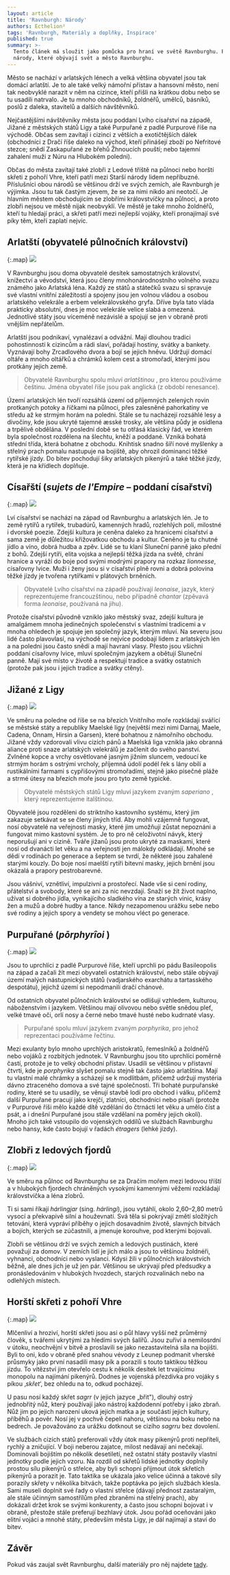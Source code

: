 ```yaml
---
layout: article
title: 'Ravnburgh: Národy'
authors: Ecthelion²
tags: 'Ravnburgh, Materiály a doplňky, Inspirace'
published: true
summary: >-
  Tento článek má sloužit jako pomůcka pro hraní ve světě Ravnburghu. Popisuje
  národy, které obývají svět a město Ravnburghu.
---
```

Město se nachází v arlatských lénech a velká většina obyvatel jsou tak domácí arlatští. Je to ale také velký námořní přístav a hansovní město, není tak neobvyklé narazit v něm na cizince, kteří přišli na krátkou dobu nebo se tu usadili natrvalo. Je tu mnoho obchodníků, žoldnéřů, umělců, básníků, poslů z daleka, stavitelů a dalších návštěvníků. 

Nejčastějšími návštěvníky města jsou poddaní Lvího císařství na západě, Jižané z městských států Ligy a také Purpuřané z padlé Purpurové říše na východě. Občas sem zavítají i cizinci z větších a exotičtějších dálek (obchodníci z Dračí říše daleko na východ, kteří přinášejí zboží po Nefritové stezce; snědí Zaskapuřané ze břehů Žhnoucích pouští; nebo tajemní zahalení muži z Núru na Hlubokém poledni). 

Občas do města zavítají také zlobři z Ledové tříště na půlnoci nebo horští skřeti z pohoří Vhre, kteří patří mezi Starší národy lidem nepříbuzné. Příslušníci obou národů se většinou drží ve svých zemích, ale Ravnburgh je výjimka. Jsou tu tak častým zjevem, že se za nimi nikdo ani neotočí. Je hlavním městem obchodujícím se zlobřími královstvíčky na půlnoci, a proto zlobři nejsou ve městě nijak neobvyklí. Ve městě je také mnoho žoldnéřů, kteří tu hledají práci, a skřeti patří mezi nejlepší vojáky, kteří pronajímají své píky těm, kteří zaplatí nejvíc. 

## Arlatští (obyvatelé půlnočních království)

{:.map}
![]({{site.baseurl}}/91/arlatsti.jpg)

V Ravnburghu jsou doma obyvatelé desítek samostatných království, knížectví a vévodství, která jsou členy mnohonárodnostního volného svazu známého jako Arlatská léna. Každý ze států a státečků svazu si spravuje své vlastní vnitřní záležitostí a spojeny jsou jen volnou vládou a osobou arlatského velekrále a erbem velekrálovského gryfa. Dříve byla tato vláda prakticky absolutní, dnes je moc velekrále velice slabá a omezená. Jednotlivé státy jsou víceméně nezávislé a spojují se jen v obraně proti vnějším nepřátelům. 

Arlatští jsou podnikaví, vynalézaví a odvážní. Mají dlouhou tradici pohostinnosti k cizincům a rádi slaví, pořádají hostiny, svátky a bankety. Vyznávají bohy Zrcadlového dvora a bojí se jejich hněvu. Udržují domácí oltáře a mnoho oltářků a chrámků kolem cest a stromořadí, kterými jsou protkány jejich země. 

> Obyvatelé Ravnburghu spolu mluví _arlatštinou_ , pro kterou používáme češtinu. Jména obyvatel říše jsou pak anglická (z období renesance). 

Území arlatských lén tvoří rozsáhlá území od příjemných zelených rovin protkaných potoky a říčkami na půlnoci, přes zalesněné pahorkatiny ve středu až ke strmým horám na poledni. Stále se tu nacházejí rozsáhlé lesy a divočiny, kde jsou ukryté tajemné æsské trosky, ale většina půdy je osídlena a trpělivě obdělána. V poslední době se tu otřásá klasický řád, ve kterém byla společnost rozdělena na šlechtu, kněží a poddané. Vzniká bohatá střední třída, která bohatne z obchodu. Knihtisk snadno šíří nové myšlenky a střelný prach pomalu nastupuje na bojiště, aby ohrozil dominanci těžké rytířské jízdy. Do bitev pochodují šiky arlatských pikenýrů a také těžké jízdy, která je na křídlech doplňuje. 

## Císařští (_sujets de l'Empire_ – poddaní císařství) 

{:.map}
![]({{site.baseurl}}/91/cisarsti.jpg)

Lví císařství se nachází na západ od Ravnburghu a arlatských lén. Je to země rytířů a rytířek, trubadúrů, kamenných hradů, rozlehlých polí, milostné i dvorské poezie. Zdejší kultura je ceněna daleko za hranicemi císařství a sama země je důležitou křižovatkou obchodu a kultur. Ceněno je tu chutné jídlo a víno, dobrá hudba a zpěv. Lidé se tu klaní Sluneční panně jako přední z bohů. Zdejší rytíři, elita vojska a nejlepší těžká jízda na světě, chrání hranice a vyráží do boje pod svými modrými prapory na rozkaz _lionnesse_, císařovny lvice. Muži i ženy jsou si v císařství plně rovni a dobrá polovina těžké jízdy je tvořena rytířkami v plátových brněních. 

> Obyvatelé Lvího císařství na západě používají _leonaise_, jazyk, který reprezentujeme francouzštinou, nebo případně _chantar_ (zpěvavá forma _leonaise_, používaná na jihu). 

Protože císařství původně vzniklo jako městský svaz, zdejší kultura je amalgámem mnoha jedinečných společenství s vlastními tradicemi a v mnoha ohledech je spojuje jen společný jazyk, kterým mluví. Na severu jsou lidé často plavovlasí, na východě se nejvíce podobají lidem z arlatských lén a na poledni jsou často snědí a mají havraní vlasy. Přesto jsou všichni poddaní císařovny lvice, mluví společným jazykem a obětují Sluneční panně. Mají své místo v životě a respektují tradice a svátky ostatních (protože pak jsou i jejich tradice a svátky ctěny). 

## Jižané z Ligy 

{:.map}
![]({{site.baseurl}}/91/jizane.jpg)

Ve směru na poledne od říše se na březích Vnitřního moře rozkládají svářící se městské státy a republiky Maelské ligy (největší mezi nimi Darnaj, Maele, Cadena, Onnam, Hirsin a Garsen), které bohatnou z námořního obchodu. Jižané vždy vzdorovali vlivu cizích pánů a Maelská liga vznikla jako obranná aliance proti snaze arlatských velekrálů je začlenit do svého panství. Zvlněné kopce a vrchy osvětlované jasným jižním sluncem, vedoucí ke strmým horám s ostrými vrcholy, příjemná údolí podél řek s lány obilí a rustikálními farmami s cypřišovými stromořadími, stejně jako písečné pláže a strmé útesy na březích moře jsou pro tyto země typické. 

> Obyvatelé městských států Ligy mluví jazykem zvaným _saperiano_ , který reprezentujeme italštinou. 

Obyvatelé jsou rozděleni do striktního kastovního systému, který jim zakazuje setkávat se se členy jiných tříd. Aby mohli vzájemně fungovat, nosí obyvatelé na veřejnosti masky, které jim umožňují zůstat nepoznáni a fungovat mimo kastovní systém. Je to pro ně celoživotní návyk, který neporušují ani v cizině. Tváře jižanů jsou proto ukryté za maskami, které nosí od dvanácti let věku a na veřejnosti jen málokdy odkládají. Mnohé se dědí v rodinách po generace a šeptem se tvrdí, že některé jsou zahalené starými kouzly. Do boje nosí maelští rytíři bitevní masky, jejich brnění jsou okázalá a prapory pestrobarevné. 

Jsou vášniví, vznětliví, impulzivní a prostořecí. Nade vše si cení rodiny, přátelství a svobody, které se ani za nic nevzdají. Snaží se žít život naplno, užívat si dobrého jídla, vynikajícího sladkého vína ze starých vinic, krásy žen a mužů a dobré hudby a tance. Nikdy nezapomenou urážku sebe nebo své rodiny a jejich spory a vendety se mohou vléct po generace. 

## Purpuřané (_pōrphyrîoi_ ) 

{:.map}
![]({{site.baseurl}}/91/purpurane.jpg)

Jsou to uprchlíci z padlé Purpurové říše, kteří uprchli po pádu Basileopolis na západ a začali žít mezi obyvateli ostatních království, nebo stále obývají území malých nástupnických států (vadjarského exarchátu a tartasského despotátu), jejichž území si nepodmanili dračí chánové. 

Od ostatních obyvatel půlnočních království se odlišují vzhledem, kulturou, náboženstvím i jazykem. Většinou mají olivovou nebo světle snědou pleť, velké tmavé oči, orlí nosy a černé nebo tmavé husté nebo kudrnaté vlasy. 

> Purpuřané spolu mluví jazykem zvaným _porphyrika_, pro jehož reprezentaci používáme řečtinu. 

Mezi exulanty bylo mnoho uprchlých aristokratů, řemeslníků a žoldnéřů nebo vojáků z rozbitých jednotek. V Ravnburghu jsou tito uprchlíci poměrně častí, protože je to velký obchodní přístav. Usadili se většinou v přístavní čtvrti, kde je _porphyrika_ slyšet pomalu stejně tak často jako arlatština. Mají tu vlastní malé chrámky a scházejí se k modlitbám, přičemž udržují mystéria dávno ztraceného domova a své tajné společnosti. Tři bohaté purpuřanské rodiny, které se tu usadily, se věnují stavbě lodí pro obchod i válku, přičemž další Purpuřané pracují jako krejčí, zlatníci, obchodníci nebo písaři (protože v Purpurové říši mělo každé dítě vzdělání do čtrnácti let věku a umělo číst a psát, a i dnešní Purpuřané jsou stále vzdělaní na poměry jejich okolí). Mnoho jich také vstoupilo do vojenských oddílů ve službách Ravnburghu nebo hansy, kde často bojují v řadách _étragers_ (lehké jízdy). 

## Zlobři z ledových fjordů 

{:.map}
![]({{site.baseurl}}/91/zlobri.jpg)

Ve směru na půlnoc od Ravnburghu se za Dračím mořem mezi ledovou tříští a v hlubokých fjordech chráněných vysokými kamennými věžemi rozkládají královstvíčka a léna zlobrů. 

Ti si sami říkají _hárlingjar_ (sing. _hárlingi_), jsou vytáhlí, okolo 2,60–2,80 metrů vysocí a překvapivě silní a houževnatí. Svá těla si pokrývají změtí složitých tetování, která vypráví příběhy o jejich dosavadním životě, slavných bitvách a bojích, kterých se zúčastnili, a jmenuje korouhve, pod kterými bojovali. 

Zlobři se většinou drží ve svých zemích a ledových pustinách, které považují za domov. V zemích lidí je jich málo a jsou to většinou žoldnéři, vyhnanci, obchodníci nebo vyslanci. Kdysi žili v půlnočních královstvích běžně, ale dnes jich je už jen pár. Většinou se ukrývají před předsudky a pronásledováním v hlubokých hvozdech, starých rozvalinách nebo na odlehlých místech. 

## Horští skřeti z pohoří Vhre 

{:.map}
![]({{site.baseurl}}/91/skreti.jpg)

Mlčenliví a hroziví, horští skřeti jsou asi o půl hlavy vyšší než průměrný člověk, s tvářemi ukrytými za hledími svých šalířů. Jsou zuřiví a nemilosrdní v útoku, neochvějní v bitvě a proslavili se jako nezastavitelná síla na bojišti. Byli to oni, kdo v obraně před snahou vévody z Leunep podmanit vherské průsmyky jako první nasadili masy pík a porazili s touto taktikou těžkou jízdu. To vítězství jim otevřelo cestu k několik desítek let trvajícímu monopolu na najímání pikenýrů. Dodnes je vojenská přezdívka pro vojáky s píkou ‚_skřet_‘, bez ohledu na to, odkud pocházejí. 

U pasu nosí každý skřet _sagrr_ (v jejich jazyce „břit"), dlouhý ostrý jednobřitý nůž, který používají jako nástroj každodenní potřeby i jako zbraň. Nůž jim po jejich narození uková jejich matka a je součástí jejich kultury, příběhů a pověr. Nosí jej v pochvě čepelí nahoru, většinou na boku nebo na bedrech. Je považováno za urážku dotknout se cizího _sagrru_ bez dovolení. 

Ve službách cizích států preferovali vždy útok masy pikenýrů proti nepříteli, rychlý a zničující. V boji neberou zajatce, milost nedávají ani nečekají. Dominovali bojištím po několik desetiletí, než ostatní státy postavily vlastní jednotky podle jejich vzoru. Na rozdíl od skřetů lidské jednotky doplnily prostou sílu pikenýrů o střelce, aby byli schopni přijmout útok skřetích pikenýrů a porazit je. Tato taktika se ukázala jako velice účinná a takové síly porazily skřety v několika bitvách, takže poptávka po jejich službách klesla. Sami museli doplnit své řady o vlastní střelce (dávají přednost zastaralým, ale stále účinným samostřílům před zbraněmi na střelný prach), aby dokázali držet krok se svými konkurenty, a často jsou schopni bojovat i v obraně, přestože stále preferují bezhlavý útok. Jsou pořád oceňováni jako elitní vojáci a mnohé státy, především města Ligy, je dál najímají a staví do bitev. 

## Závěr

Pokud vás zaujal svět Ravnburghu, další materiály pro něj najdete [tady](http://rpgforum.cz/forum/viewtopic.php?t=15608).
